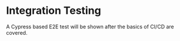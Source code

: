 # Integration Testing

A Cypress based E2E test will be shown after the basics of CI/CD are covered.